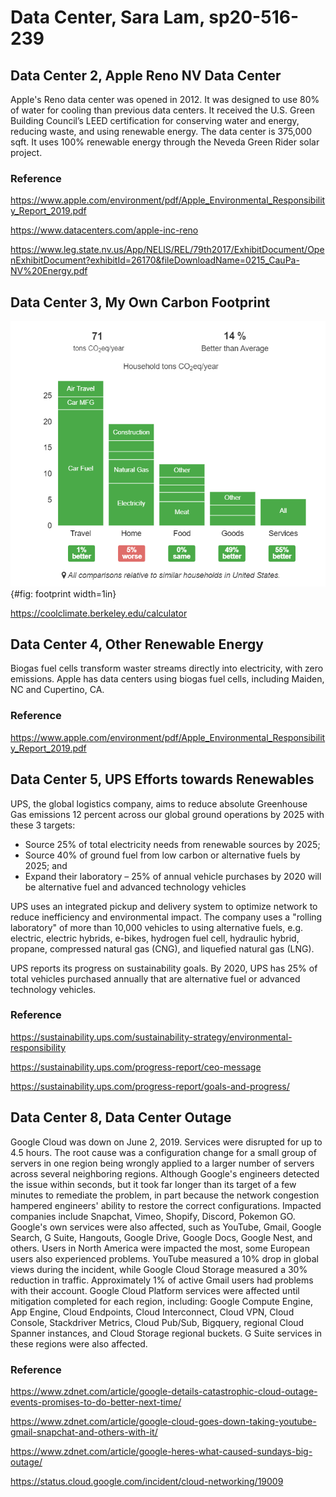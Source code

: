 # Data Center, Sara Lam, sp20-516-239

## Data Center 2, Apple Reno NV Data Center

Apple's Reno data center was opened in 2012.  It was designed to use 80% of water for cooling than previous data centers.  It received the  U.S. Green Building Council’s LEED certification for conserving water and energy, reducing waste, and using renewable energy.  The data center is 375,000 sqft.  It uses 100% renewable energy through the Neveda Green Rider solar project.  

### Reference
<https://www.apple.com/environment/pdf/Apple_Environmental_Responsibility_Report_2019.pdf>

<https://www.datacenters.com/apple-inc-reno>

<https://www.leg.state.nv.us/App/NELIS/REL/79th2017/ExhibitDocument/OpenExhibitDocument?exhibitId=26170&fileDownloadName=0215_CauPa-NV%20Energy.pdf>


## Data Center 3, My Own Carbon Footprint

![Figure My Carbon Footprint](images/carbon_footprint.PNG){#fig: footprint width=1in}

<https://coolclimate.berkeley.edu/calculator>


## Data Center 4, Other Renewable Energy  

Biogas fuel cells transform waster streams directly into electricity, with zero emissions.  Apple has data centers using biogas fuel cells, including Maiden, NC and Cupertino, CA.  

### Reference
https://www.apple.com/environment/pdf/Apple_Environmental_Responsibility_Report_2019.pdf


## Data Center 5, UPS Efforts towards Renewables

UPS, the global logistics company, aims to reduce absolute Greenhouse Gas emissions 12 percent across our global ground operations by 2025 with these 3 targets:

* Source 25% of total electricity needs from renewable sources by 2025;
* Source 40% of ground fuel from low carbon or alternative fuels by 2025; and
* Expand their  laboratory – 25% of annual vehicle purchases by 2020 will be alternative fuel and advanced technology vehicles

UPS uses an integrated pickup and delivery system to optimize network to reduce inefficiency and environmental impact.  The company uses a "rolling laboratory" of more than 10,000 vehicles to using alternative fuels, e.g. electric, electric hybrids, e-bikes, hydrogen fuel cell, hydraulic hybrid, propane, compressed natural gas (CNG), and liquefied natural gas (LNG).  

UPS reports its progress on sustainability goals.  By 2020, UPS has 25% of total vehicles purchased annually that are alternative fuel or advanced technology vehicles.  

### Reference
<https://sustainability.ups.com/sustainability-strategy/environmental-responsibility>

<https://sustainability.ups.com/progress-report/ceo-message>

<https://sustainability.ups.com/progress-report/goals-and-progress/>


## Data Center 8, Data Center Outage

Google Cloud was down on June 2, 2019.  Services were disrupted for up to 4.5 hours.  The root cause was a configuration change for a small group of servers in one region being wrongly applied to a larger number of servers across several neighboring regions.  Although Google's engineers detected the issue within seconds, but it took far longer than its target of a few minutes to remediate the problem, in part because the network congestion hampered engineers' ability to restore the correct configurations.  Impacted companies include Snapchat, Vimeo, Shopify, Discord, Pokemon GO.  Google's own services were also affected, such as YouTube, Gmail, Google Search, G Suite, Hangouts, Google Drive, Google Docs, Google Nest, and others.  Users in North America were impacted the most, some European users also experienced problems.  YouTube measured a 10% drop in global views during the incident, while Google Cloud Storage measured a 30% reduction in traffic.  Approximately 1% of active Gmail users had problems with their account.  Google Cloud Platform services were affected until mitigation completed for each region, including: Google Compute Engine, App Engine, Cloud Endpoints, Cloud Interconnect, Cloud VPN, Cloud Console, Stackdriver Metrics, Cloud Pub/Sub, Bigquery, regional Cloud Spanner instances, and Cloud Storage regional buckets. G Suite services in these regions were also affected.

### Reference

<https://www.zdnet.com/article/google-details-catastrophic-cloud-outage-events-promises-to-do-better-next-time/>

<https://www.zdnet.com/article/google-cloud-goes-down-taking-youtube-gmail-snapchat-and-others-with-it/>

<https://www.zdnet.com/article/google-heres-what-caused-sundays-big-outage/>

<https://status.cloud.google.com/incident/cloud-networking/19009>





